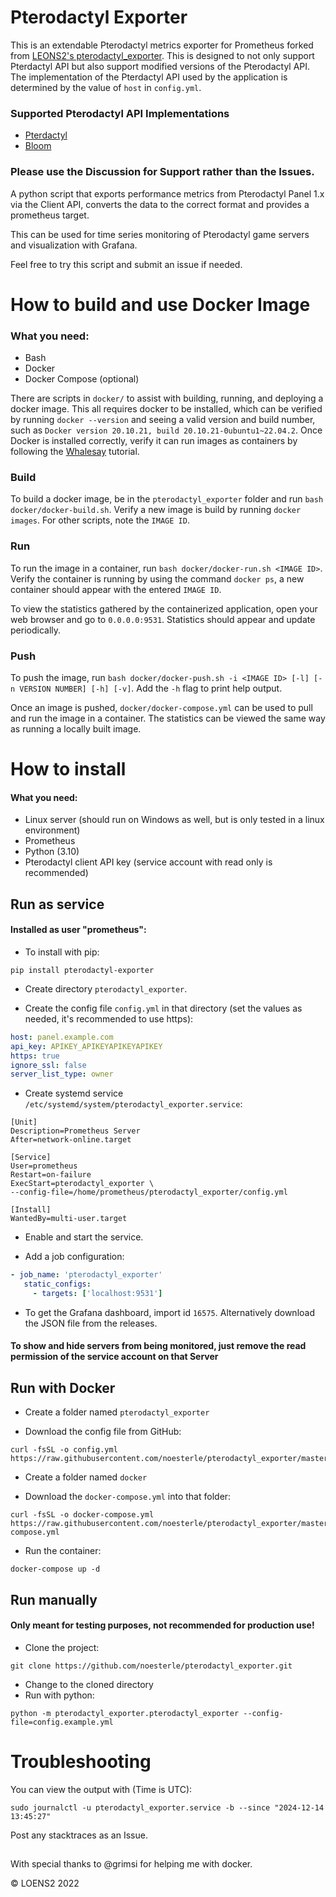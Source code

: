 # Pterodactyl Exporter

This is an extendable Pterodactyl metrics exporter for Prometheus forked from [LEONS2's pterodactyl_exporter](https://github.com/LOENS2/pterodactyl_exporter).
This is designed to not only support Pterdactyl API but also support modified versions of the Pterodactyl API.
The implementation of the Pterdactyl API used by the application is determined by the value of `host` in `config.yml`.

### Supported Pterodactyl API Implementations
- [Pterdactyl](https://pterodactyl.io/)
- [Bloom](https://bloom.host/)

### Please use the Discussion for Support rather than the Issues.

A python script that exports performance metrics from Pterodactyl Panel 1.x via the Client API, converts the data to the correct format and provides a prometheus target.

This can be used for time series monitoring of Pterodactyl game servers and visualization with Grafana.

Feel free to try this script and submit an issue if needed.

# How to build and use Docker Image

### What you need:

 * Bash
 * Docker
 * Docker Compose (optional)

There are scripts in `docker/` to assist with building, running, and deploying a docker image.
This all requires docker to be installed, which can be verified by running `docker --version` and seeing a valid version and build number, such as `Docker version 20.10.21, build 20.10.21-0ubuntu1~22.04.2`.
Once Docker is installed correctly, verify it can run images as containers by following the [Whalesay](https://hub.docker.com/r/docker/whalesay/) tutorial.

### Build

To build a docker image, be in the `pterodactyl_exporter` folder and run `bash docker/docker-build.sh`.
Verify a new image is build by running `docker images`.
For other scripts, note the `IMAGE ID`.

### Run

To run the image in a container, run `bash docker/docker-run.sh <IMAGE ID>`.
Verify the container is running by using the command `docker ps`, a new container should appear with the entered `IMAGE ID`.

To view the statistics gathered by the containerized application, open your web browser and go to `0.0.0.0:9531`.
Statistics should appear and update periodically.

### Push

To push the image, run `bash docker/docker-push.sh -i <IMAGE ID> [-l] [-n VERSION NUMBER] [-h] [-v]`.
Add the `-h` flag to print help output.

Once an image is pushed, `docker/docker-compose.yml` can be used to pull and run the image in a container.
The statistics can be viewed the same way as running a locally built image.

# How to install

#### What you need:

 * Linux server (should run on Windows as well, but is only tested in a linux environment)
 * Prometheus
 * Python (3.10)
 * Pterodactyl client API key (service account with read only is recommended)

## Run as service

#### Installed as user "prometheus":

 - To install with pip:
```
pip install pterodactyl-exporter
```
 - Create directory `pterodactyl_exporter`.
 
 - Create the config file `config.yml` in that directory (set the values as needed, it's recommended to use https):
 
 ```yml
host: panel.example.com
api_key: APIKEY_APIKEYAPIKEYAPIKEY
https: true
ignore_ssl: false
server_list_type: owner
 ```

 - Create systemd service `/etc/systemd/system/pterodactyl_exporter.service`:
```
[Unit]
Description=Prometheus Server
After=network-online.target

[Service]
User=prometheus
Restart=on-failure
ExecStart=pterodactyl_exporter \
--config-file=/home/prometheus/pterodactyl_exporter/config.yml

[Install]
WantedBy=multi-user.target
```

 - Enable and start the service.
 
 - Add a job configuration:
 
 ```yml
 - job_name: 'pterodactyl_exporter'
    static_configs:
      - targets: ['localhost:9531']

 ```

 - To get the Grafana dashboard, import id `16575`. Alternatively download the JSON file from the releases.
 
 #### To show and hide servers from being monitored, just remove the read permission of the service account on that Server
 
## Run with Docker

 - Create a folder named `pterodactyl_exporter`
 
 - Download the config file from GitHub:
 ```
 curl -fsSL -o config.yml https://raw.githubusercontent.com/noesterle/pterodactyl_exporter/master/config.example.yml
 ```
 - Create a folder named `docker`
 
 - Download the `docker-compose.yml` into that folder:
 ```
 curl -fsSL -o docker-compose.yml https://raw.githubusercontent.com/noesterle/pterodactyl_exporter/master/docker/docker-compose.yml
 ```
 - Run the container:
 ```
 docker-compose up -d
 ```
 
## Run manually

#### Only meant for testing purposes, not recommended for production use!

 - Clone the project:
```
git clone https://github.com/noesterle/pterodactyl_exporter.git
```
 - Change to the cloned directory
 - Run with python:
```
python -m pterodactyl_exporter.pterodactyl_exporter --config-file=config.example.yml
```

# Troubleshooting

You can view the output with (Time is UTC):

```
sudo journalctl -u pterodactyl_exporter.service -b --since "2024-12-14 13:45:27"
```

Post any stacktraces as an Issue.

##

With special thanks to @grimsi for helping me with docker.

&copy; LOENS2 2022
